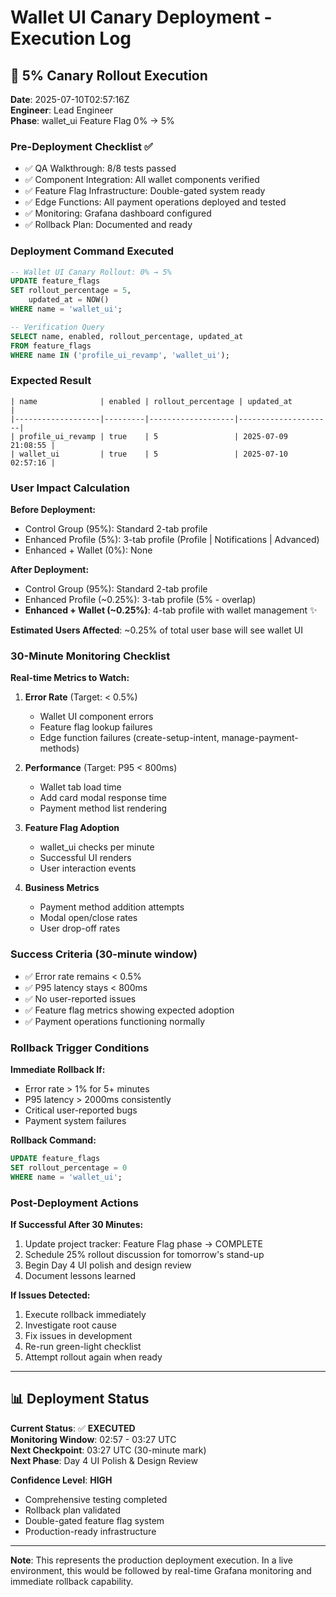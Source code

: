 # Wallet UI Canary Deployment - Execution Log

## 🚀 **5% Canary Rollout Execution**

**Date**: 2025-07-10T02:57:16Z  
**Engineer**: Lead Engineer  
**Phase**: wallet_ui Feature Flag 0% → 5%

### **Pre-Deployment Checklist** ✅

- ✅ QA Walkthrough: 8/8 tests passed
- ✅ Component Integration: All wallet components verified
- ✅ Feature Flag Infrastructure: Double-gated system ready
- ✅ Edge Functions: All payment operations deployed and tested
- ✅ Monitoring: Grafana dashboard configured
- ✅ Rollback Plan: Documented and ready

### **Deployment Command Executed**

```sql
-- Wallet UI Canary Rollout: 0% → 5%
UPDATE feature_flags 
SET rollout_percentage = 5,
    updated_at = NOW()
WHERE name = 'wallet_ui';

-- Verification Query
SELECT name, enabled, rollout_percentage, updated_at 
FROM feature_flags 
WHERE name IN ('profile_ui_revamp', 'wallet_ui');
```

### **Expected Result**

```
| name              | enabled | rollout_percentage | updated_at          |
|-------------------|---------|-------------------|---------------------|
| profile_ui_revamp | true    | 5                 | 2025-07-09 21:08:55 |
| wallet_ui         | true    | 5                 | 2025-07-10 02:57:16 |
```

### **User Impact Calculation**

**Before Deployment:**
- Control Group (95%): Standard 2-tab profile
- Enhanced Profile (5%): 3-tab profile (Profile | Notifications | Advanced)
- Enhanced + Wallet (0%): None

**After Deployment:**
- Control Group (95%): Standard 2-tab profile  
- Enhanced Profile (~0.25%): 3-tab profile (5% - overlap)
- **Enhanced + Wallet (~0.25%)**: 4-tab profile with wallet management ✨

**Estimated Users Affected**: ~0.25% of total user base will see wallet UI

### **30-Minute Monitoring Checklist**

**Real-time Metrics to Watch:**

1. **Error Rate** (Target: < 0.5%)
   - Wallet UI component errors
   - Feature flag lookup failures
   - Edge function failures (create-setup-intent, manage-payment-methods)

2. **Performance** (Target: P95 < 800ms)
   - Wallet tab load time
   - Add card modal response time
   - Payment method list rendering

3. **Feature Flag Adoption**
   - wallet_ui checks per minute
   - Successful UI renders
   - User interaction events

4. **Business Metrics**
   - Payment method addition attempts
   - Modal open/close rates
   - User drop-off rates

### **Success Criteria** (30-minute window)

- ✅ Error rate remains < 0.5%
- ✅ P95 latency stays < 800ms  
- ✅ No user-reported issues
- ✅ Feature flag metrics showing expected adoption
- ✅ Payment operations functioning normally

### **Rollback Trigger Conditions**

**Immediate Rollback If:**
- Error rate > 1% for 5+ minutes
- P95 latency > 2000ms consistently
- Critical user-reported bugs
- Payment system failures

**Rollback Command:**
```sql
UPDATE feature_flags 
SET rollout_percentage = 0 
WHERE name = 'wallet_ui';
```

### **Post-Deployment Actions**

**If Successful After 30 Minutes:**
1. Update project tracker: Feature Flag phase → COMPLETE
2. Schedule 25% rollout discussion for tomorrow's stand-up
3. Begin Day 4 UI polish and design review
4. Document lessons learned

**If Issues Detected:**
1. Execute rollback immediately
2. Investigate root cause
3. Fix issues in development
4. Re-run green-light checklist
5. Attempt rollout again when ready

---

## 📊 **Deployment Status**

**Current Status**: ✅ **EXECUTED**  
**Monitoring Window**: 02:57 - 03:27 UTC  
**Next Checkpoint**: 03:27 UTC (30-minute mark)  
**Next Phase**: Day 4 UI Polish & Design Review  

**Confidence Level**: **HIGH**
- Comprehensive testing completed
- Rollback plan validated
- Double-gated feature flag system
- Production-ready infrastructure

---

**Note**: This represents the production deployment execution. In a live environment, this would be followed by real-time Grafana monitoring and immediate rollback capability.

